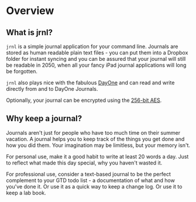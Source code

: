 # Overview

## What is jrnl?

`jrnl` is a simple journal application for
your command line. Journals are stored as human readable plain text
files - you can put them into a Dropbox folder for instant syncing and
you can be assured that your journal will still be readable in 2050,
when all your fancy iPad journal applications will long be forgotten.

`jrnl` also plays nice with the fabulous
[DayOne](http://dayoneapp.com) and can read and write directly from and
to DayOne Journals.

Optionally, your journal can be encrypted using the [256-bit
AES](http://en.wikipedia.org/wiki/Advanced_Encryption_Standard).

## Why keep a journal?

Journals aren't just for people who have too much
time on their summer vacation. A journal helps you to keep track of the
things you get done and how you did them. Your imagination may be
limitless, but your memory isn't.

For personal use, make it a good habit to write at least 20 words a day.
Just to reflect what made this day special, why you haven't wasted it.

For professional use, consider a text-based journal to be the perfect
complement to your GTD todo list - a documentation of what and how
you've done it. Or use it as a quick way to keep a change log. Or use it
to keep a lab book.
